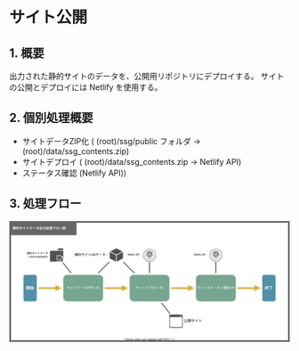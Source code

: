 # サイト公開

## 1. 概要
出力された静的サイトのデータを、公開用リポジトリにデプロイする。
サイトの公開とデプロイには Netlify を使用する。

## 2. 個別処理概要
- サイトデータZIP化 ( (root)/ssg/public フォルダ → (root)/data/ssg_contents.zip)
- サイトデプロイ ( (root)/data/ssg_contents.zip → Netlify API)
- ステータス確認 (Netlify API))

## 3. 処理フロー

![](01510206_サイト公開_処理フロー図.drawio.svg)
